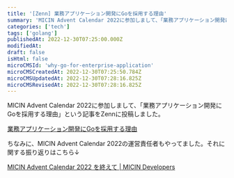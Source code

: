 ```yaml
---
title: '[Zenn] 業務アプリケーション開発にGoを採用する理由'
summary: 'MICIN Advent Calendar 2022に参加しまして、「業務アプリケーション開発にGoを採用する理由」という記事をZennに投稿しました。 ?? '''
categories: ['tech']
tags: ['golang']
publishedAt: 2022-12-30T07:25:00.000Z
modifiedAt: 
draft: false
isHtml: false
microCMSId: 'why-go-for-enterprise-application'
microCMSCreatedAt: 2022-12-30T07:25:50.784Z
microCMSUpdatedAt: 2022-12-30T07:28:16.825Z
microCMSRevisedAt: 2022-12-30T07:28:16.825Z
---
```

MICIN Advent Calendar 2022に参加しまして、「業務アプリケーション開発にGoを採用する理由」という記事をZennに投稿しました。

[業務アプリケーション開発にGoを採用する理由](https://zenn.dev/abekoh/articles/c5d12be524c675)

ちなみに、MICIN Advent Calendar 2022の運営責任者もやってました。それに関する振り返りはこちら↓

[MICIN Advent Calendar 2022 を終えて | MICIN Developers](https://medium.com/micin-developers/remember-micin-advent-calendar-2022-acc9557f9089)
    